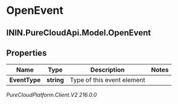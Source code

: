 # OpenEvent

## ININ.PureCloudApi.Model.OpenEvent

## Properties

|Name | Type | Description | Notes|
|------------ | ------------- | ------------- | -------------|
| **EventType** | **string** | Type of this event element | |



_PureCloudPlatform.Client.V2 216.0.0_
